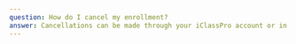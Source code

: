 ```yaml
---
question: How do I cancel my enrollment?
answer: Cancellations can be made through your iClassPro account or in person at the front desk. The deadline for cancellations is the 10th of the month before the month you want to cancel.
---
```

